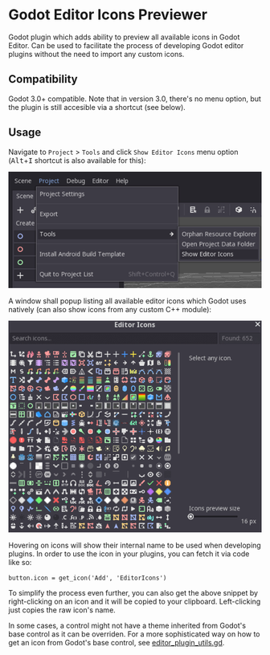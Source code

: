 # Godot Editor Icons Previewer

Godot plugin which adds ability to preview all available icons in Godot Editor.
Can be used to facilitate the process of developing Godot editor plugins without 
the need to import any custom icons.

## Compatibility

Godot 3.0+ compatible. Note that in version 3.0, there's no menu option, but the
plugin is still accesible via a shortcut (see below).

## Usage

Navigate to `Project` > `Tools` and click `Show Editor Icons` menu option
(<kbd>Alt</kbd>+<kbd>I</kbd> shortcut is also available for this):

![Show Editor Icons](images/show_editor_icons.png)

A window shall popup listing all available editor icons which Godot uses natively
(can also show icons from any custom C++ module):

![Editor Icons](images/editor_icons.gif)

Hovering on icons will show their internal name to be used when developing plugins.
In order to use the icon in your plugins, you can fetch it via code like so:

```gdscript
button.icon = get_icon('Add', 'EditorIcons')
```

To simplify the process even further, you can also get the above snippet by
right-clicking on an icon and it will be copied to your clipboard. Left-clicking 
just copies the raw icon's name.

In some cases, a control might not have a theme inherited from Godot's base 
control as it can be overriden. For a more sophisticated way on how to get an icon
from Godot's base control, see 
[editor_plugin_utils.gd](https://github.com/Xrayez/godot-editor-plugin-tools/blob/master/editor_plugin_utils.gd).
